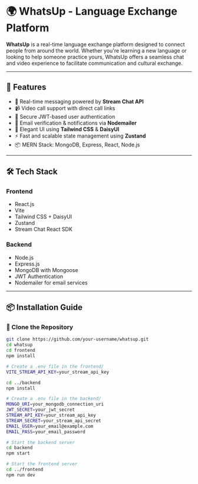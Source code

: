 # 🌍 WhatsUp - Language Exchange Platform

**WhatsUp** is a real-time language exchange platform designed to connect people from around the world. Whether you're learning a new language or looking to help someone practice yours, WhatsUp offers a seamless chat and video experience to facilitate communication and cultural exchange.

---

## 🚀 Features

- 💬 Real-time messaging powered by **Stream Chat API**
- 📹 Video call support with direct call links
- 🔐 Secure JWT-based user authentication
- 📨 Email verification & notifications via **Nodemailer**
- 🎨 Elegant UI using **Tailwind CSS** & **DaisyUI**
- ⚡ Fast and scalable state management using **Zustand**
- 📦 MERN Stack: MongoDB, Express, React, Node.js

---

## 🛠️ Tech Stack

### **Frontend**
- React.js
- Vite
- Tailwind CSS + DaisyUI
- Zustand
- Stream Chat React SDK

### **Backend**
- Node.js
- Express.js
- MongoDB with Mongoose
- JWT Authentication
- Nodemailer for email services

---

## 📦 Installation Guide

### 📁 Clone the Repository

```bash
git clone https://github.com/your-username/whatsup.git
cd whatsup
cd frontend
npm install

# Create a .env file in the frontend/
VITE_STREAM_API_KEY=your_stream_api_key

cd ../backend
npm install

# Create a .env file in the backend/
MONGO_URI=your_mongodb_connection_uri
JWT_SECRET=your_jwt_secret
STREAM_API_KEY=your_stream_api_key
STREAM_SECRET=your_stream_api_secret
EMAIL_USER=your_email@example.com
EMAIL_PASS=your_email_password

# Start the backend server
cd backend
npm start

# Start the frontend server
cd ../frontend
npm run dev





